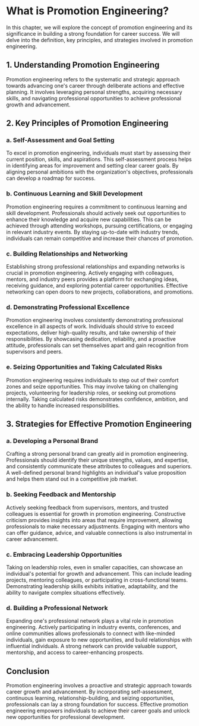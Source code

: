What is Promotion Engineering?
=======================================

In this chapter, we will explore the concept of promotion engineering and its significance in building a strong foundation for career success. We will delve into the definition, key principles, and strategies involved in promotion engineering.

1\. Understanding Promotion Engineering
--------------------------------------

Promotion engineering refers to the systematic and strategic approach towards advancing one's career through deliberate actions and effective planning. It involves leveraging personal strengths, acquiring necessary skills, and navigating professional opportunities to achieve professional growth and advancement.

2\. Key Principles of Promotion Engineering
------------------------------------------

### a. Self-Assessment and Goal Setting

To excel in promotion engineering, individuals must start by assessing their current position, skills, and aspirations. This self-assessment process helps in identifying areas for improvement and setting clear career goals. By aligning personal ambitions with the organization's objectives, professionals can develop a roadmap for success.

### b. Continuous Learning and Skill Development

Promotion engineering requires a commitment to continuous learning and skill development. Professionals should actively seek out opportunities to enhance their knowledge and acquire new capabilities. This can be achieved through attending workshops, pursuing certifications, or engaging in relevant industry events. By staying up-to-date with industry trends, individuals can remain competitive and increase their chances of promotion.

### c. Building Relationships and Networking

Establishing strong professional relationships and expanding networks is crucial in promotion engineering. Actively engaging with colleagues, mentors, and industry peers provides a platform for exchanging ideas, receiving guidance, and exploring potential career opportunities. Effective networking can open doors to new projects, collaborations, and promotions.

### d. Demonstrating Professional Excellence

Promotion engineering involves consistently demonstrating professional excellence in all aspects of work. Individuals should strive to exceed expectations, deliver high-quality results, and take ownership of their responsibilities. By showcasing dedication, reliability, and a proactive attitude, professionals can set themselves apart and gain recognition from supervisors and peers.

### e. Seizing Opportunities and Taking Calculated Risks

Promotion engineering requires individuals to step out of their comfort zones and seize opportunities. This may involve taking on challenging projects, volunteering for leadership roles, or seeking out promotions internally. Taking calculated risks demonstrates confidence, ambition, and the ability to handle increased responsibilities.

3\. Strategies for Effective Promotion Engineering
-------------------------------------------------

### a. Developing a Personal Brand

Crafting a strong personal brand can greatly aid in promotion engineering. Professionals should identify their unique strengths, values, and expertise, and consistently communicate these attributes to colleagues and superiors. A well-defined personal brand highlights an individual's value proposition and helps them stand out in a competitive job market.

### b. Seeking Feedback and Mentorship

Actively seeking feedback from supervisors, mentors, and trusted colleagues is essential for growth in promotion engineering. Constructive criticism provides insights into areas that require improvement, allowing professionals to make necessary adjustments. Engaging with mentors who can offer guidance, advice, and valuable connections is also instrumental in career advancement.

### c. Embracing Leadership Opportunities

Taking on leadership roles, even in smaller capacities, can showcase an individual's potential for growth and advancement. This can include leading projects, mentoring colleagues, or participating in cross-functional teams. Demonstrating leadership skills exhibits initiative, adaptability, and the ability to navigate complex situations effectively.

### d. Building a Professional Network

Expanding one's professional network plays a vital role in promotion engineering. Actively participating in industry events, conferences, and online communities allows professionals to connect with like-minded individuals, gain exposure to new opportunities, and build relationships with influential individuals. A strong network can provide valuable support, mentorship, and access to career-enhancing prospects.

Conclusion
----------

Promotion engineering involves a proactive and strategic approach towards career growth and advancement. By incorporating self-assessment, continuous learning, relationship-building, and seizing opportunities, professionals can lay a strong foundation for success. Effective promotion engineering empowers individuals to achieve their career goals and unlock new opportunities for professional development.
